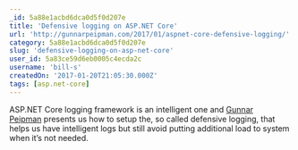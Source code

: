 ```yaml
---
_id: 5a88e1acbd6dca0d5f0d207e
title: 'Defensive logging on ASP.NET Core'
url: 'http://gunnarpeipman.com/2017/01/aspnet-core-defensive-logging/'
category: 5a88e1acbd6dca0d5f0d207e
slug: 'defensive-logging-on-asp-net-core'
user_id: 5a83ce59d6eb0005c4ecda2c
username: 'bill-s'
createdOn: '2017-01-20T21:05:30.000Z'
tags: [asp.net-core]
---
```


ASP.NET Core logging framework is an intelligent one and <a href="http://gunnarpeipman.com/">Gunnar Peipman</a> presents us how to setup the, so called defensive logging, that helps us have intelligent logs but still avoid putting additional load to system when it’s not needed.
